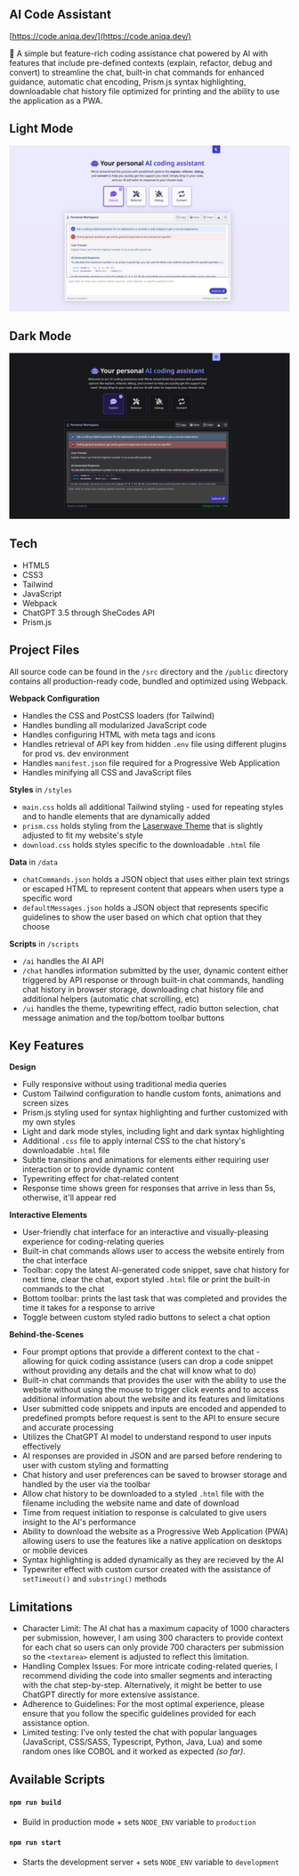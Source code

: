 ## AI Code Assistant

[https://code.aniqa.dev/](https://code.aniqa.dev/)

🤖 A simple but feature-rich coding assistance chat powered by AI with features that include pre-defined contexts (explain, refactor, debug and convert) to streamline the chat, built-in chat commands for enhanced guidance, automatic chat encoding, Prism.js syntax highlighting, downloadable chat history file optimized for printing and the ability to use the application as a PWA.

## Light Mode
<a href="https://code.aniqa.dev" target="_blank"><img src="/src/assets/screenshot-light.png" style="max-width: 100%;"></a>

## Dark Mode
<a href="https://code.aniqa.dev" target="_blank"><img src="/src/assets/screenshot.png" style="max-width: 100%;"></a>

## Tech

- HTML5
- CSS3
- Tailwind
- JavaScript
- Webpack
- ChatGPT 3.5 through SheCodes API
- Prism.js

## Project Files

All source code can be found in the `/src` directory and the `/public` directory contains all production-ready code, bundled and optimized using Webpack.

**Webpack Configuration**
- Handles the CSS and PostCSS loaders (for Tailwind) 
- Handles bundling all modularized JavaScript code
- Handles configuring HTML with meta tags and icons
- Handles retrieval of API key from hidden `.env` file using different plugins for prod vs. dev environment
- Handles `manifest.json` file required for a Progressive Web Application
- Handles minifying all CSS and JavaScript files

**Styles** in `/styles`
- `main.css` holds all additional Tailwind styling - used for repeating styles and to handle elements that are dynamically added
- `prism.css` holds styling from the [Laserwave Theme](https://github.com/Jaredk3nt/laserwave) that is slightly adjusted to fit my website's style
- `download.css` holds styles specific to the downloadable `.html` file

**Data** in `/data` 
- `chatCommands.json` holds a JSON object that uses either plain text strings or escaped HTML to represent content that appears when users type a specific word
- `defaultMessages.json` holds a JSON object that represents specific guidelines to show the user based on which chat option that they choose

**Scripts** in `/scripts` 
- `/ai` handles the AI API
- `/chat` handles information submitted by the user, dynamic content either triggered by API response or through built-in chat commands, handling chat history in browser storage, downloading chat history file and additional helpers (automatic chat scrolling, etc)
- `/ui` handles the theme, typewriting effect, radio button selection, chat message animation and the top/bottom toolbar buttons

## Key Features

**Design**

- Fully responsive without using traditional media queries
- Custom Tailwind configuration to handle custom fonts, animations and screen sizes
- Prism.js styling used for syntax highlighting and further customized with my own styles
- Light and dark mode styles, including light and dark syntax highlighting
- Additional `.css` file to apply internal CSS to the chat history's downloadable `.html` file
- Subtle transitions and animations for elements either requiring user interaction or to provide dynamic content
- Typewriting effect for chat-related content
- Response time shows green for responses that arrive in less than 5s, otherwise, it'll appear red

**Interactive Elements**
- User-friendly chat interface for an interactive and visually-pleasing experience for coding-relating queries
- Built-in chat commands allows user to access the website entirely from the chat interface
- Toolbar: copy the latest AI-generated code snippet, save chat history for next time, clear the chat, export styled `.html` file or print the built-in commands to the chat
- Bottom toolbar: prints the last task that was completed and provides the time it takes for a response to arrive
- Toggle between custom styled radio buttons to select a chat option

**Behind-the-Scenes**
- Four prompt options that provide a different context to the chat - allowing for quick coding assistance (users can drop a code snippet without providing any details and the chat will know what to do)
- Built-in chat commands that provides the user with the ability to use the website without using the mouse to trigger click events and to access additional information about the website and its features and limitations
- User submitted code snippets and inputs are encoded and appended to predefined prompts before request is sent to the API to ensure secure and accurate processing
- Utilizes the ChatGPT AI model to understand respond to user inputs effectively
- AI responses are provided in JSON and are parsed before rendering to user with custom styling and formatting
- Chat history and user preferences can be saved to browser storage and handled by the user via the toolbar
- Allow chat history to be downloaded to a styled `.html` file with the filename including the website name and date of download
- Time from request initiation to response is calculated to give users insight to the AI's performance
- Ability to download the website as a Progressive Web Application (PWA) allowing users to use the features like a native application on desktops or mobile devices
- Syntax highlighting is added dynamically as they are recieved by the AI
- Typewriter effect with custom cursor created with the assistance of `setTimeout()` and `substring()` methods

## Limitations

- Character Limit: The AI chat has a maximum capacity of 1000 characters per submission, however, I am using 300 characters to provide context for each chat so users can only provide 700 characters per submission so the `<textarea>` element is adjusted to reflect this limitation. 
- Handling Complex Issues: For more intricate coding-related queries, I recommend dividing the code into smaller segments and interacting with the chat step-by-step. Alternatively, it might be better to use ChatGPT directly for more extensive assistance.
- Adherence to Guidelines: For the most optimal experience, please ensure that you follow the specific guidelines provided for each assistance option.
- Limited testing: I've only tested the chat with popular languages (JavaScript, CSS/SASS, Typescript, Python, Java, Lua) and some random ones like COBOL and it worked as expected *(so far)*.

## Available Scripts

#### `npm run build`

- Build in production mode + sets `NODE_ENV` variable to `production`

#### `npm run start`

- Starts the development server + sets `NODE_ENV` variable to `development`
